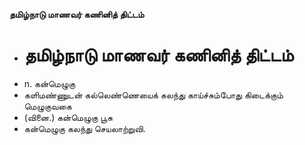 **தமிழ்நாடு மாணவர் கணினித் திட்டம்**
- # தமிழ்நாடு மாணவர் கணினித் திட்டம்
- n. கன்மெழுகு
- களிமண்ணுடன் கல்லெண்ணெயைக் கலந்து காய்ச்சும்போது கிடைக்கும் மெழுகுவகை
- (வினை.) கன்மெழுகு பூசு
- கன்மெழுகு கலந்து செயலாற்றுவி.

